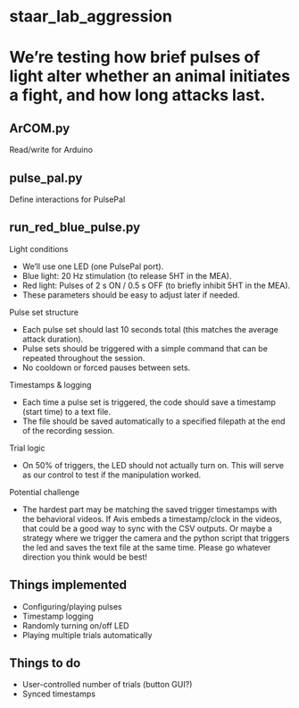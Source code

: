
# staar_lab_aggression

# We’re testing how brief pulses of light alter whether an animal initiates a fight, and how long attacks last.

## ArCOM.py

Read/write for Arduino

## pulse_pal.py

Define interactions for PulsePal

## run_red_blue_pulse.py

Light conditions
- We’ll use one LED (one PulsePal port).
- Blue light: 20 Hz stimulation (to release 5HT in the MEA).
- Red light: Pulses of 2 s ON / 0.5 s OFF (to briefly inhibit 5HT in the MEA).
- These parameters should be easy to adjust later if needed.

Pulse set structure
- Each pulse set should last 10 seconds total (this matches the average attack duration).
- Pulse sets should be triggered with a simple command that can be repeated throughout the session.
- No cooldown or forced pauses between sets.

Timestamps & logging
- Each time a pulse set is triggered, the code should save a timestamp (start time) to a text file.
- The file should be saved automatically to a specified filepath at the end of the recording session.

Trial logic
- On 50% of triggers, the LED should not actually turn on. This will serve as our control to test if the manipulation worked.

Potential challenge
- The hardest part may be matching the saved trigger timestamps with the behavioral videos. If Avis embeds a timestamp/clock in the videos, that could be a good way to sync with the CSV outputs. Or maybe a strategy where we trigger the camera and the python script that triggers the led and saves the text file at the same time. Please go whatever direction you think would be best!

## Things implemented
- Configuring/playing pulses
- Timestamp logging
- Randomly turning on/off LED
- Playing multiple trials automatically

## Things to do
- User-controlled number of trials (button GUI?)
- Synced timestamps